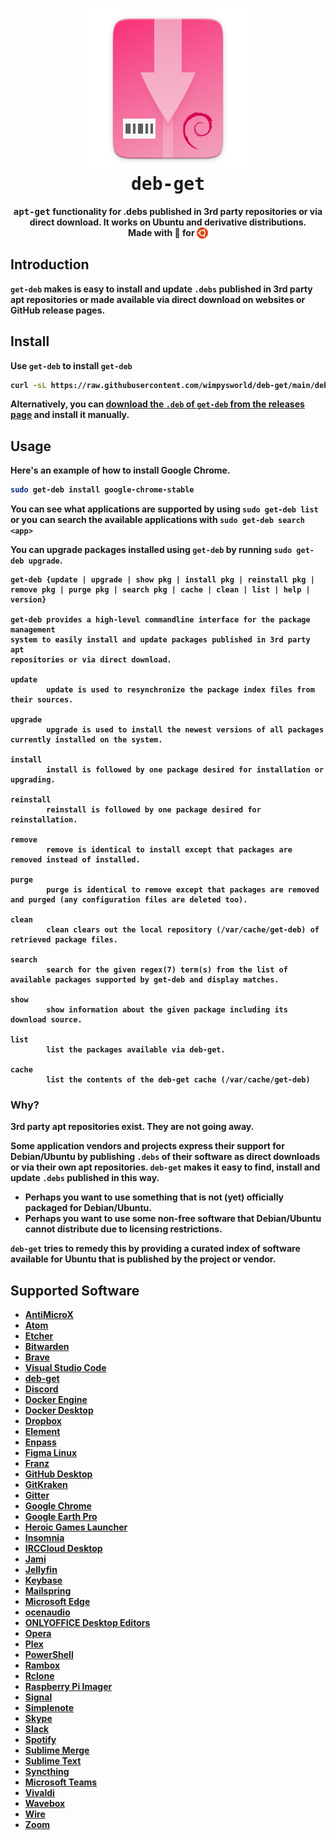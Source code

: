 <h1 align="center">
  <img src=".github/deb-get-logo.png" alt="deb-get">
  <br />
  <tt>deb-get</tt>
</h1>

<p align="center"><b><tt>apt-get</tt> functionality for .debs published in 3rd party repositories or via direct download.</i> It works on Ubuntu and derivative distributions.
<br />
Made with 💝 for <img src=".github/ubuntu.png" align="top" width="18" /></p>

## Introduction

`get-deb` makes is easy to install and update `.debs` published in 3rd party
apt repositories or made available via direct download on websites or GitHub
release pages.

## Install

Use `get-deb` to install `get-deb`

```bash
curl -sL https://raw.githubusercontent.com/wimpysworld/deb-get/main/deb-get | sudo -E bash -s install deb-get
```

Alternatively, you can [download the `.deb` of `get-deb` from the releases page](https://github.com/wimpysworld/deb-get/releases)
and install it manually.

## Usage

Here's an example of how to install Google Chrome.

```bash
sudo get-deb install google-chrome-stable
```

You can see what applications are supported by using `sudo get-deb list` or you
can search the available applications with `sudo get-deb search <app>`

You can upgrade packages installed using `get-deb` by running
`sudo get-deb upgrade`.

```
get-deb {update | upgrade | show pkg | install pkg | reinstall pkg |
remove pkg | purge pkg | search pkg | cache | clean | list | help | version}

get-deb provides a high-level commandline interface for the package management
system to easily install and update packages published in 3rd party apt
repositories or via direct download.

update
        update is used to resynchronize the package index files from their sources.

upgrade
        upgrade is used to install the newest versions of all packages currently installed on the system.

install
        install is followed by one package desired for installation or upgrading.

reinstall
        reinstall is followed by one package desired for reinstallation.

remove
        remove is identical to install except that packages are removed instead of installed.

purge
        purge is identical to remove except that packages are removed and purged (any configuration files are deleted too).

clean
        clean clears out the local repository (/var/cache/get-deb) of retrieved package files.

search
        search for the given regex(7) term(s) from the list of available packages supported by get-deb and display matches.

show
        show information about the given package including its download source.

list
        list the packages available via deb-get.

cache
        list the contents of the deb-get cache (/var/cache/get-deb)
```

### Why?

3rd party apt repositories exist. They are not going away.

Some application vendors and projects express their support for Debian/Ubuntu
by publishing `.debs` of their software as direct downloads or via
their own apt repositories. `deb-get` makes it easy to find, install and update
`.debs` published in this way.

  - Perhaps you want to use something that is not (yet) officially packaged for Debian/Ubuntu.
  - Perhaps you want to use some non-free software that Debian/Ubuntu cannot distribute due to licensing restrictions.

`deb-get` tries to remedy this by providing a curated index of software
available for Ubuntu that is published by the project or vendor.

## Supported Software

- [AntiMicroX](https://antimicrox.github.io/)
- [Atom](https://atom.io/)
- [Etcher](https://www.balena.io/etcher/)
- [Bitwarden](https://bitwarden.com/)
- [Brave](https://brave.com/)
- [Visual Studio Code](https://code.visualstudio.com/)
- [deb-get](https://github.com/wimpysworld/deb-get)
- [Discord](https://discord.com/)
- [Docker Engine](https://www.docker.com/)
- [Docker Desktop](https://www.docker.com/products/docker-desktop/)
- [Dropbox](https://www.dropbox.com/)
- [Element](https://element.io/)
- [Enpass](https://www.enpass.io/)
- [Figma Linux](https://github.com/Figma-Linux/figma-linux)
- [Franz](https://meetfranz.com/)
- [GitHub Desktop](https://desktop.github.com/)
- [GitKraken](https://www.gitkraken.com/invite/ieih1QR3)
- [Gitter](https://gitter.im/)
- [Google Chrome](https://www.google.com/chrome/)
- [Google Earth Pro](https://www.google.com/earth/versions/)
- [Heroic Games Launcher](https://heroicgameslauncher.com/)
- [Insomnia](https://insomnia.rest/)
- [IRCCloud Desktop](https://www.irccloud.com/)
- [Jami](https://jami.net/)
- [Jellyfin](https://jellyfin.org/)
- [Keybase](https://keybase.io/)
- [Mailspring](https://getmailspring.com/)
- [Microsoft Edge](https://www.microsoft.com/edge)
- [ocenaudio](https://www.ocenaudio.com/)
- [ONLYOFFICE Desktop Editors](https://www.onlyoffice.com/en/desktop.aspx)
- [Opera](https://www.opera.com/)
- [Plex](https://www.plex.tv/)
- [PowerShell](https://docs.microsoft.com/powershell/)
- [Rambox](https://rambox.app/)
- [Rclone](https://rclone.org/)
- [Raspberry Pi Imager](https://github.com/raspberrypi/rpi-imager)
- [Signal](https://signal.org/)
- [Simplenote](https://simplenote.com/)
- [Skype](https://www.skype.com/)
- [Slack](https://slack.com/)
- [Spotify](https://www.spotify.com/)
- [Sublime Merge](https://www.sublimemerge.com/)
- [Sublime Text](https://www.sublimetext.com/)
- [Syncthing](https://syncthing.net/)
- [Microsoft Teams](https://www.microsoft.com/microsoft-teams/group-chat-software)
- [Vivaldi](https://vivaldi.com/)
- [Wavebox](https://wavebox.io/)
- [Wire](https://wire.com/)
- [Zoom](https://zoom.us/)
